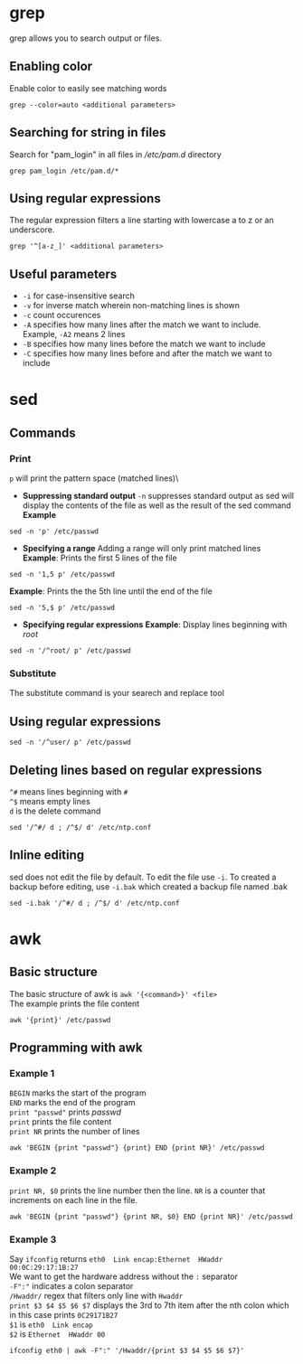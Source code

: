 # grep
grep allows you to search output or files.

## Enabling color
Enable color to easily see matching words
```
grep --color=auto <additional parameters>
```

## Searching for string in files
Search for "pam_login" in all files in _/etc/pam.d_ directory
```
grep pam_login /etc/pam.d/*
```

## Using regular expressions
The regular expression filters a line starting with lowercase a to z or an underscore.
```
grep '^[a-z_]' <additional parameters>
```

## Useful parameters
* `-i` for case-insensitive search
* `-v` for inverse match wherein non-matching lines is shown
* `-c` count occurences
* `-A` specifies how many lines after the match we want to include. Example, `-A2` means 2 lines
* `-B` specifies how many lines before the match we want to include
* `-C` specifies how many lines before and after the match we want to include


# sed
## Commands
### Print
`p` will print the pattern space (matched lines)\
* __Suppressing standard output__
`-n` suppresses standard output as sed will display the contents of the file as well as the result of the sed command\
__Example__
```
sed -n 'p' /etc/passwd
```

* __Specifying a range__
Adding a range will only print matched lines
__Example__: Prints the first 5 lines of the file
```
sed -n '1,5 p' /etc/passwd
```
__Example__: Prints the the 5th line until the end of the file
```
sed -n '5,$ p' /etc/passwd
```
* __Specifying regular expressions__
__Example__: Display lines beginning with _root_
```
sed -n '/^root/ p' /etc/passwd
```

### Substitute
The substitute command is your searech and replace tool


## Using regular expressions
```
sed -n '/^user/ p' /etc/passwd
```

## Deleting lines based on regular expressions
`^#` means lines beginning with `#`\
`^$` means empty lines\
`d` is the delete command
```
sed '/^#/ d ; /^$/ d' /etc/ntp.conf
```

## Inline editing
sed does not edit the file by default. To edit the file use `-i`.
To created a backup before editing, use `-i.bak` which created a backup file named <file>.bak
```
sed -i.bak '/^#/ d ; /^$/ d' /etc/ntp.conf
```
  
# awk
## Basic structure
The basic structure of awk is `awk '{<command>}' <file>`\
The example prints the file content
```
awk '{print}' /etc/passwd
```

## Programming with awk
### Example 1
`BEGIN` marks the start of the program\
`END` marks the end of the program\
`print "passwd"` prints _passwd_\
`print` prints the file content\
`print NR` prints the number of lines
```
awk 'BEGIN {print "passwd"} {print} END {print NR}' /etc/passwd
```

### Example 2
`print NR, $0` prints the line number then the line. `NR` is a counter that increments on each line in the file.
```
awk 'BEGIN {print "passwd"} {print NR, $0} END {print NR}' /etc/passwd
```

### Example 3
Say `ifconfig` returns `eth0  Link encap:Ethernet  HWaddr 00:0C:29:17:1B:27`\
We want to get the hardware address without the `:` separator\
`-F":"` indicates a colon separator\
`/Hwaddr/` regex that filters only line with `Hwaddr`\
`print $3 $4 $5 $6 $7` displays the 3rd to 7th item after the nth colon which in this case prints `0C29171B27`\
`$1` is `eth0  Link encap`\
`$2` is `Ethernet  HWaddr 00`
```
ifconfig eth0 | awk -F":" '/Hwaddr/{print $3 $4 $5 $6 $7}'
```
